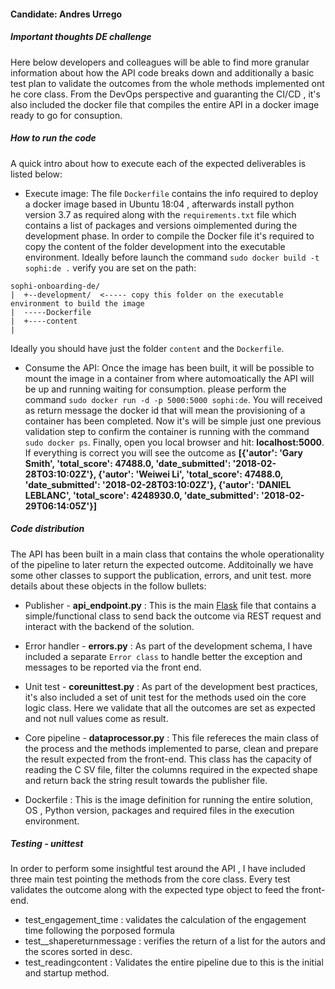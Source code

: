 #### Candidate: Andres Urrego
##### Important thoughts DE challenge

Here below developers and colleagues will be able to find more granular information about how the API code breaks down and additionally a basic test plan to validate the outcomes from the whole methods implemented ont he core class.
From the DevOps perspective and guaranting the CI/CD , it's also included the docker file that compiles the entire API in a docker image ready to go for consuption.

##### How to run the code

A quick intro about how to execute each of the expected deliverables is listed below:

* Execute image:
The file `Dockerfile` contains the info required to deploy a docker image based in Ubuntu 18:04 , afterwards install python version 3.7 as required along with the `requirements.txt` file which contains a list of packages and versions oimplemented during the development phase.
In order to compile the Docker file it's required to copy the content of the folder development into the executable environment. Ideally before launch the command `sudo docker build -t sophi:de .` verify you are set on the path:

```
sophi-onboarding-de/
|  +--development/  <----- copy this folder on the executable environment to build the image
|  -----Dockerfile
|  +----content
|
```

Ideally you should have just the folder `content` and the `Dockerfile`.

* Consume the API:
Once the image has been built, it will be possible to mount the image in a container from where automoatically the API will be up and running waiting for consumption. please perform the command `sudo docker run -d -p 5000:5000 sophi:de`. You will received as return message the docker id that will mean the provisioning of a container has been completed.
Now it's will be simple just one previous validation step to confirm the container is running with the command `sudo docker ps`. Finally, open you local browser and hit: **localhost:5000**. If everything is correct you will see the outcome as **[{'autor': 'Gary Smith', 'total_score': 47488.0, 'date_submitted': '2018-02-28T03:10:02Z'}, {'autor': 'Weiwei Li', 'total_score': 47488.0, 'date_submitted': '2018-02-28T03:10:02Z'}, {'autor': 'DANIEL LEBLANC', 'total_score': 4248930.0, 'date_submitted': '2018-02-29T06:14:05Z'}]**

##### Code distribution

The API has been built in a main class that contains the whole operationality of the pipeline to later return the expected outcome. Additoinally we have some other classes to support the publication, errors, and unit test. more details about these objects in the follow bullets:

* Publisher - **api_endpoint.py** : This is the main [Flask](https://flask.palletsprojects.com/en/1.1.x/) file that contains a simple/functional class to send back the outcome via REST request and interact with the backend of the solution.
* Error handler - **errors.py** : As part of the development schema, I have included a separate `Error class` to handle better the exception and messages to be reported via the front end.
* Unit test - **coreunittest.py** : As part of the development best practices, it's also included a set of unit test for the methods used oin the core logic class. Here we validate that all the outcomes are set as expected and not null values come as result.

* Core pipeline - **dataprocessor.py** : This file refereces the main class of the process and the methods implemented to parse, clean and prepare the result expected from the front-end. This class has the capacity of reading the C SV file, filter the columns required in the expected shape and return back the string result towards the publisher file.

* Dockerfile : This is the image definition for running the entire solution, OS , Python version, packages and required files in the execution environment.


##### Testing - unittest

In order to perform some insightful test around the API , I have included three main test pointing the methods from the core class. Every test validates the outcome along with the expected type object to feed the front-end.

* test_engagement_time : validates the calculation of the engagement time following the porposed formula
* test__shapereturnmessage : verifies the return of a list for the autors and the scores sorted in desc.
* test_readingcontent : Validates the entire pipeline due to this is the initial and startup method.
